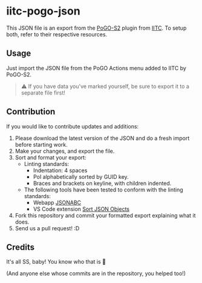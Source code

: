 # iitc-pogo-json

This JSON file is an export from the [PoGO-S2](https://gitlab.com/AlfonsoML/pogo-s2) plugin from [IITC](https://iitc.me/). To setup both, refer to their respective resources.

## Usage

Just import the JSON file from the PoGO Actions menu added to IITC by PoGO-S2.

> ⚠️ If you have data you've marked yourself, be sure to export it to a separate file first!

## Contribution

If you would like to contribute updates and additions:

1. Please download the latest version of the JSON and do a fresh import before starting work.
2. Make your changes, and export the file.
3. Sort and format your export:
    - Linting standards:
        - Indentation: 4 spaces
        - PoI alphabetically sorted by GUID key.
        - Braces and brackets on keyline, with children indented.
    - The following tools have been tested to conform with the linting standards:
        - Webapp [JSONABC](http://novicelab.org/jsonabc/)
        - VS Code extension [Sort JSON Objects](https://marketplace.visualstudio.com/items?itemName=richie5um2.vscode-sort-json)
2. Fork this repository and commit your formatted export explaining what it does.
3. Send us a pull request! :D

## Credits

It's all SS, baby! You know who that is 🤴

(And anyone else whose commits are in the repository, you helped too!)
